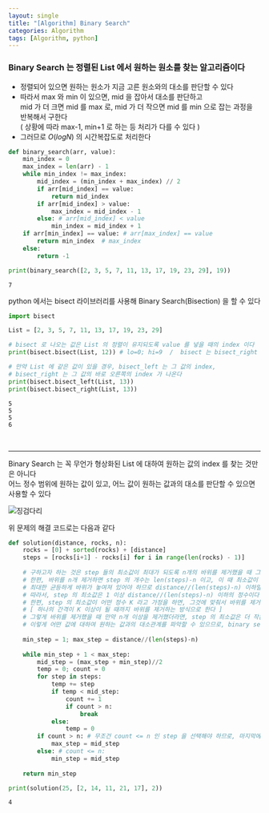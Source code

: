 ```yaml
---
layout: single
title: "[Algorithm] Binary Search"
categories: Algorithm
tags: [Algorithm, python]
---
```



### Binary Search 는 정렬된 List 에서 원하는 원소를 찾는 알고리즘이다
- 정렬되어 있으면 원하는 원소가 지금 고른 원소와의 대소를 판단할 수 있다 
- 따라서 max 와 min 이 있으면, mid 을 잡아서 대소를 판단하고 <br>
  mid 가 더 크면 mid 를 max 로, mid 가 더 작으면 mid 를 min 으로 잡는 과정을 반복해서 구한다 <br>
  ( 상황에 따라 max-1, min+1 로 하는 등 처리가 다를 수 있다 )
- 그러므로 $O(log N)$ 의 시간복잡도로 처리한다


```python
def binary_search(arr, value):
    min_index = 0
    max_index = len(arr) - 1
    while min_index != max_index:
        mid_index = (min_index + max_index) // 2
        if arr[mid_index] == value:
            return mid_index
        if arr[mid_index] > value:
            max_index = mid_index - 1
        else: # arr[mid_index] < value
            min_index = mid_index + 1
    if arr[min_index] == value: # arr[max_index] == value
        return min_index  # max_index
    else:
        return -1

print(binary_search([2, 3, 5, 7, 11, 13, 17, 19, 23, 29], 19))    
```

    7
    

python 에서는 bisect 라이브러리를 사용해 Binary Search(Bisection) 을 할 수 있다


```python
import bisect

List = [2, 3, 5, 7, 11, 13, 17, 19, 23, 29]

# bisect 로 나오는 값은 List 의 정렬이 유지되도록 value 를 넣을 때의 index 이다
print(bisect.bisect(List, 12)) # lo=0; hi=9  /  bisect 는 bisect_right 과 동일하다

# 만약 List 에 같은 값이 있을 경우, bisect_left 는 그 값의 index,
# bisect_right 는 그 값의 바로 오른쪽의 index 가 나온다
print(bisect.bisect_left(List, 13))
print(bisect.bisect_right(List, 13))
```

    5
    5
    5
    6
    

<br> <hr>

Binary Search 는 꼭 무언가 형상화된 List 에 대하여 원하는 값의 index 를 찾는 것만은 아니다 <br>
어느 정수 범위에 원하는 값이 있고, 어느 값이 원하는 값과의 대소를 판단할 수 있으면 사용할 수 있다 <br>


![징검다리](https://school.programmers.co.kr/learn/courses/30/lessons/43236)  <br>

위 문제의 해결 코드로는 다음과 같다


```python
def solution(distance, rocks, n):
    rocks = [0] + sorted(rocks) + [distance]
    steps = [rocks[i+1] - rocks[i] for i in range(len(rocks) - 1)]
    
    # 구하고자 하는 것은 step 들의 최소값이 최대가 되도록 n개의 바위를 제거했을 때 그 최소값이 무엇인가이다
    # 한편, 바위를 n개 제거하면 step 의 개수는 len(steps)-n 이고, 이 때 최소값이 최대가 되려면
    # 최대한 균등하게 바위가 놓여져 있어야 하므로 distance//(len(steps)-n) 이하일 것이다
    # 따라서, step 의 최소값은 1 이상 distance//(len(steps)-n) 이하의 정수이다
    # 한편, step 의 최소값이 어떤 정수 K 라고 가정을 하면, 그것에 맞춰서 바위를 제거할 수 있다
    # [ 하나의 간격이 K 이상이 될 때까지 바위를 제거하는 방식으로 한다 ]
    # 그렇게 바위를 제거했을 때 만약 n개 이상을 제거했더라면, step 의 최소값은 더 작은 것이고, n개 이하를 제거했더라면, step 의 최소값은 더 클 것이다
    # 이렇게 어떤 값에 대하여 원하는 값과의 대소관계를 파악할 수 있으므로, binary search 를 사용할 수 있다
    
    min_step = 1; max_step = distance//(len(steps)-n)
    
    while min_step + 1 < max_step:
        mid_step = (max_step + min_step)//2
        temp = 0; count = 0
        for step in steps:
            temp += step
            if temp < mid_step:
                count += 1
                if count > n:
                    break
            else:
                temp = 0
        if count > n: # 무조건 count <= n 인 step 을 선택해야 하므로, 마지막에는 min_step 을 선택한다
            max_step = mid_step
        else: # count <= n:
            min_step = mid_step
        
    return min_step

print(solution(25, [2, 14, 11, 21, 17], 2))
```

    4
    
